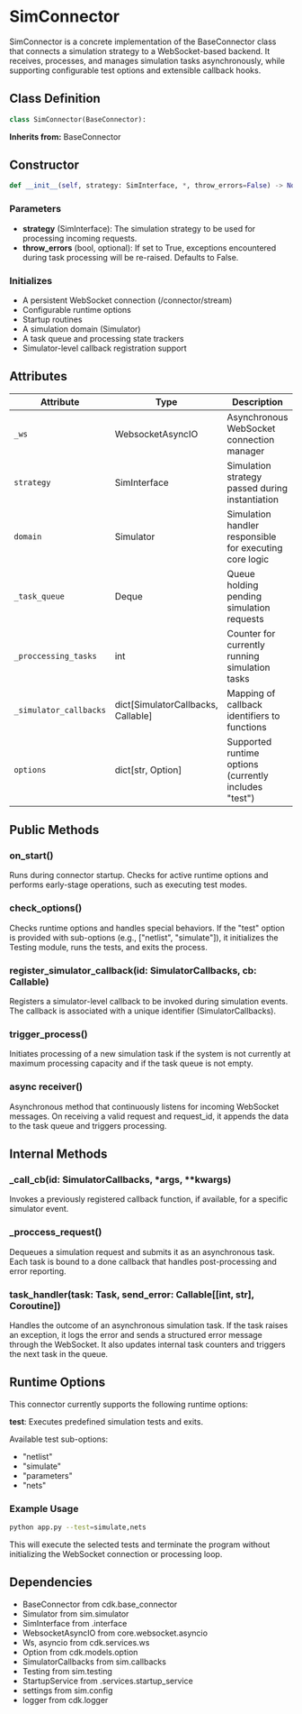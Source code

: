 # SimConnector

SimConnector is a concrete implementation of the BaseConnector class that connects a simulation strategy to a WebSocket-based backend. It receives, processes, and manages simulation tasks asynchronously, while supporting configurable test options and extensible callback hooks.

## Class Definition

```python
class SimConnector(BaseConnector):
```

**Inherits from:** BaseConnector

## Constructor

```python
def __init__(self, strategy: SimInterface, *, throw_errors=False) -> None:
```

### Parameters

- **strategy** (SimInterface): The simulation strategy to be used for processing incoming requests.
- **throw_errors** (bool, optional): If set to True, exceptions encountered during task processing will be re-raised. Defaults to False.

### Initializes

- A persistent WebSocket connection (/connector/stream)
- Configurable runtime options
- Startup routines
- A simulation domain (Simulator)
- A task queue and processing state trackers
- Simulator-level callback registration support

## Attributes

| Attribute | Type | Description |
|-----------|------|-------------|
| `_ws` | WebsocketAsyncIO | Asynchronous WebSocket connection manager |
| `strategy` | SimInterface | Simulation strategy passed during instantiation |
| `domain` | Simulator | Simulation handler responsible for executing core logic |
| `_task_queue` | Deque | Queue holding pending simulation requests |
| `_proccessing_tasks` | int | Counter for currently running simulation tasks |
| `_simulator_callbacks` | dict[SimulatorCallbacks, Callable] | Mapping of callback identifiers to functions |
| `options` | dict[str, Option] | Supported runtime options (currently includes "test") |

## Public Methods

### on_start()

Runs during connector startup. Checks for active runtime options and performs early-stage operations, such as executing test modes.

### check_options()

Checks runtime options and handles special behaviors. If the "test" option is provided with sub-options (e.g., ["netlist", "simulate"]), it initializes the Testing module, runs the tests, and exits the process.

### register_simulator_callback(id: SimulatorCallbacks, cb: Callable)

Registers a simulator-level callback to be invoked during simulation events. The callback is associated with a unique identifier (SimulatorCallbacks).

### trigger_process()

Initiates processing of a new simulation task if the system is not currently at maximum processing capacity and if the task queue is not empty.

### async receiver()

Asynchronous method that continuously listens for incoming WebSocket messages. On receiving a valid request and request_id, it appends the data to the task queue and triggers processing.

## Internal Methods

### _call_cb(id: SimulatorCallbacks, *args, **kwargs)

Invokes a previously registered callback function, if available, for a specific simulator event.

### _proccess_request()

Dequeues a simulation request and submits it as an asynchronous task. Each task is bound to a done callback that handles post-processing and error reporting.

### task_handler(task: Task, send_error: Callable[[int, str], Coroutine])

Handles the outcome of an asynchronous simulation task. If the task raises an exception, it logs the error and sends a structured error message through the WebSocket. It also updates internal task counters and triggers the next task in the queue.

## Runtime Options

This connector currently supports the following runtime options:

**test**: Executes predefined simulation tests and exits.

Available test sub-options:

- "netlist"
- "simulate"
- "parameters"
- "nets"

### Example Usage

```bash
python app.py --test=simulate,nets
```

This will execute the selected tests and terminate the program without initializing the WebSocket connection or processing loop.

## Dependencies

- BaseConnector from cdk.base_connector
- Simulator from sim.simulator
- SimInterface from .interface
- WebsocketAsyncIO from core.websocket.asyncio
- Ws, asyncio from cdk.services.ws
- Option from cdk.models.option
- SimulatorCallbacks from sim.callbacks
- Testing from sim.testing
- StartupService from .services.startup_service
- settings from sim.config
- logger from cdk.logger